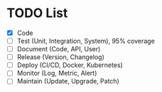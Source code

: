 
TODO List
=====

- [x] Code
- [ ] Test (Unit, Integration, System), 95% coverage
- [ ] Document (Code, API, User)
- [ ] Release (Version, Changelog)
- [ ] Deploy (CI/CD, Docker, Kubernetes)
- [ ] Monitor (Log, Metric, Alert)
- [ ] Maintain (Update, Upgrade, Patch)
